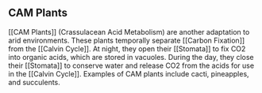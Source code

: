 ## CAM Plants  
[[CAM Plants]] (Crassulacean Acid Metabolism) are another adaptation to arid environments. These plants temporally separate [[Carbon Fixation]] from the [[Calvin Cycle]]. At night, they open their [[Stomata]] to fix CO2 into organic acids, which are stored in vacuoles. During the day, they close their [[Stomata]] to conserve water and release CO2 from the acids for use in the [[Calvin Cycle]]. Examples of CAM plants include cacti, pineapples, and succulents.